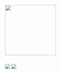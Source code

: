 <div>
  <a href="https://github.com/thefelipefreitas">
  <img height="165em" src="https://github-readme-stats.vercel.app/api/top-langs/?username=thefelipefreitas&layout=compact&langs_count=7&theme=default"/>
</div>
    
##
  
<div> 
  <a href = "mailto:felipe.freitas@gmail.com"><img src="https://img.shields.io/badge/-Gmail-%23333?style=for-the-badge&logo=gmail&logoColor=white" target="_blank"></a>
  <a href="https://www.linkedin.com/in/thefelipefreitas" target="_blank"><img src="https://img.shields.io/badge/-LinkedIn-%230077B5?style=for-the-badge&logo=linkedin&logoColor=white" target="_blank"></a> 
